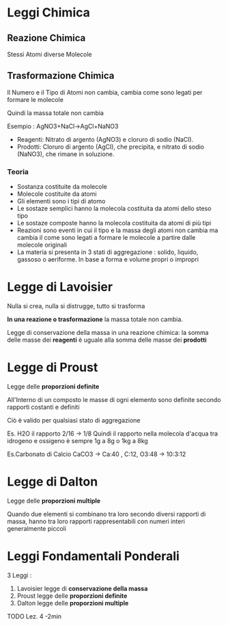 # Leggi Chimica
## Reazione Chimica
Stessi Atomi diverse Molecole
## Trasformazione Chimica
Il Numero e il Tipo di Atomi non cambia, cambia come sono legati per formare le molecole

Quindi la massa totale non cambia

Esempio :
AgNO3​+NaCl→AgCl+NaNO3​
 - Reagenti: Nitrato di argento (AgNO3​) e cloruro di sodio (NaCl).
 - Prodotti: Cloruro di argento (AgCl), che precipita, e nitrato di sodio (NaNO3​), che rimane in soluzione.

### Teoria
 - Sostanza costituite da molecole
 - Molecole costituite da atomi
 - Gli elementi sono i tipi di atomo
 - Le sostaze semplici hanno la molecola costituita da atomi dello steso tipo
 - Le sostaze composte hanno la molecola costituita da atomi di più tipi
 - Reazioni sono eventi in cui il tipo e la massa degli atomi non cambia ma cambia il come sono legati a formare le molecole a partire dalle molecole originali
 - La materia si presenta in 3 stati di aggregazione : solido, liquido, gassoso o aeriforme. In base a forma e volume propri o impropri
# Legge di Lavoisier
Nulla si crea, nulla si distrugge, tutto si trasforma

**In una reazione o trasformazione** la massa totale non cambia.

Legge di conservazione della massa in una reazione chimica: la somma delle masse dei **reagenti** è uguale alla somma delle masse dei **prodotti**

# Legge di Proust
Legge delle **proporzioni definite**

All'Interno di un composto le masse di ogni elemento sono definite secondo rapporti costanti e definiti

Ciò è valido per qualsiasi stato di aggregazione 

Es. H2O il rapporto 2/16 -> 1/8
Quindi il rapporto nella molecola d'acqua tra idrogeno e ossigeno è sempre 1g a 8g o 1kg a 8kg

Es.Carbonato di Calcio CaCO3 ->
Ca:40 , C:12, O3:48 -> 10:3:12

# Legge di Dalton
Legge delle **proporzioni multiple**

Quando due elementi si combinano tra loro secondo diversi rapporti di massa, hanno tra loro rapporti rappresentabili con numeri interi generalmente piccoli
# Leggi Fondamentali Ponderali
3 Leggi :
 1. Lavoisier legge di **conservazione della massa**
 2. Proust legge delle **proporzioni definite**
 3. Dalton legge delle **proporzioni multiple**

TODO Lez. 4 -2min